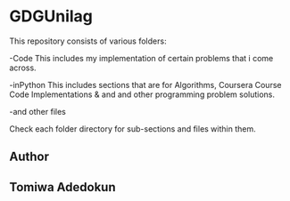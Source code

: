 # GDGUnilag
This repository consists of various folders:

-Code
	This includes my implementation of certain problems that i come across.

-inPython
	This includes sections that are for Algorithms, Coursera Course Code Implementations & and 		and other programming problem solutions.

-and other files


Check each folder directory for sub-sections and files within them.




Author
---------------
Tomiwa Adedokun
---------------
